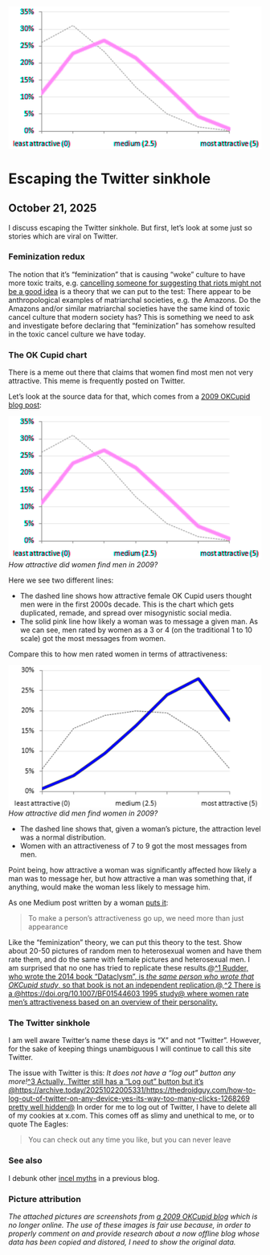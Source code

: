 ![blogpic](pics/OKCupid2009Women.png)
# Escaping the Twitter sinkhole
## October 21, 2025

I discuss escaping the Twitter sinkhole. But first, let’s look at some
just so stories which are viral on Twitter.

### Feminization redux

The notion that it’s “feminization” that is causing “woke” culture to
have more toxic traits, e.g. [cancelling someone for suggesting that
riots might not be a good idea](blog:2020-06-16) is a theory that
we can put to the test: There appear to be anthropological examples 
of matriarchal societies, e.g. the Amazons.  Do the Amazons and/or
similar matriarchal societies have the same kind of toxic cancel 
culture that modern society has?  This is something we need to
ask and investigate before declaring that “feminization” has somehow
resulted in the toxic cancel culture we have today.

### The OK Cupid chart

There is a meme out there that claims that women find most men not
very attractive.  This meme is frequently posted on Twitter.

Let’s look at the source data for that, which comes from a 
[2009 OKCupid blog post](https://archive.ph/yse2):

![widepic](pics/OKCupid2009Women.png)
_How attractive did women find men in 2009?_

Here we see two different lines:

* The dashed line shows how attractive female OK Cupid users thought men
  were in the first 2000s decade.  This is the chart which gets duplicated,
  remade, and spread over misogynistic social media.  
* The solid pink line how likely a woman was to message a given man.  As we
  can see, men rated by women as a 3 or 4 (on the traditional 1 to 10 scale)
  got the most messages from women.

Compare this to how men rated women in terms of attractiveness:

![widepic](pics/OKCupid2009Men.png)
_How attractive did men find women in 2009?_

* The dashed line shows that, given a woman’s picture, the attraction level
  was a normal distribution.
* Women with an attractiveness of 7 to 9 got the most messages from men.

Point being, how attractive a woman was significantly affected how likely
a man was to message her, but how attractive a man was something that, 
if anything, would make the woman less likely to message him.

As one Medium post written by a woman [puts 
it](https://archive.today/20251006053755/https://medium.com/the-knowledge-of-freedom/women-do-not-think-80-percent-of-men-are-below-average-904c738bbade):

>To make a person’s attractiveness go up, we need more than just appearance

Like the “feminization” theory, we can put this theory to the test.
Show about 20-50 pictures of random men to heterosexual women and have
them rate them, and do the same with female pictures and 
heterosexual men. I am surprised that no one has tried to replicate
these results.@[^1 Rudder, who wrote the 2014 book “Dataclysm”, is
*the same person who wrote that OKCupid study*, so that book is not an
independent replication.](fn:1)@,[^2 There is a 
@https://doi.org/10.1007/BF01544603 1995 study@ where women rate men’s
attractiveness based on an overview of their personality.](fn:2)

### The Twitter sinkhole

I am well aware Twitter’s name these days is “X” and not “Twitter”.
However, for the sake of keeping things unambiguous I will continue
to call this site Twitter.

The issue with Twitter is this: *It does not have a “log out” button 
any more!*[^3 Actually, Twitter still has a “Log out” button but it’s
@https://archive.today/20251022005331/https://thedroidguy.com/how-to-log-out-of-twitter-on-any-device-yes-its-way-too-many-clicks-1268269 pretty well 
hidden@](fn:3)  In order for me to log out of Twitter, I have to delete
all of my cookies at x.com.  This comes off as slimy and unethical
to me, or to quote The Eagles:

>You can check out any time you like, but you can never leave

### See also

I debunk other [incel myths](blog:2025-09-06) in a previous blog.

### Picture attribution

*The attached pictures are screenshots from [a 2009 OKCupid
blog](https://archive.ph/yse2) which is no longer online.  The use of
these images is fair use because, in order to properly comment on and
provide research about a now offline blog whose data has been copied and
distored, I need to show the original data.*

